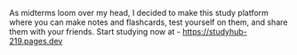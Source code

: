 As midterms loom over my head, I decided to make this study platform where you can make notes and flashcards, test yourself on them, and share them with your friends. Start studying now at - https://studyhub-219.pages.dev
